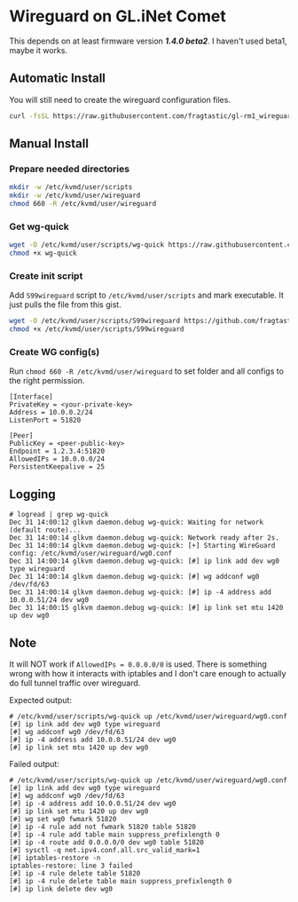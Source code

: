 # Wireguard on GL.iNet Comet

This depends on at least firmware version **_1.4.0 beta2_**. I haven't used beta1, maybe it works.

## Automatic Install

You will still need to create the wireguard configuration files.

```bash
curl -fsSL https://raw.githubusercontent.com/fragtastic/gl-rm1_wireguard/refs/heads/main/install.sh | sh
```

## Manual Install

### Prepare needed directories
```bash
mkdir -w /etc/kvmd/user/scripts
mkdir -w /etc/kvmd/user/wireguard
chmod 660 -R /etc/kvmd/user/wireguard
```

### Get wg-quick
```bash
wget -O /etc/kvmd/user/scripts/wg-quick https://raw.githubusercontent.com/WireGuard/wireguard-tools/refs/heads/master/src/wg-quick/linux.bash
chmod +x wg-quick
```

### Create init script

Add `S99wireguard` script to `/etc/kvmd/user/scripts` and mark executable. It just pulls the file from this gist.

```bash
wget -O /etc/kvmd/user/scripts/S99wireguard https://github.com/fragtastic/gl-rm1_wireguard/raw/refs/heads/master/S99wireguard
chmod +x /etc/kvmd/user/scripts/S99wireguard
```

### Create WG config(s)

Run `chmod 660 -R /etc/kvmd/user/wireguard` to set folder and all configs to the right permission.

```config
[Interface]
PrivateKey = <your-private-key>
Address = 10.0.0.2/24
ListenPort = 51820

[Peer]
PublicKey = <peer-public-key>
Endpoint = 1.2.3.4:51820
AllowedIPs = 10.0.0.0/24
PersistentKeepalive = 25
```

## Logging

```log
# logread | grep wg-quick
Dec 31 14:00:12 glkvm daemon.debug wg-quick: Waiting for network (default route)...
Dec 31 14:00:14 glkvm daemon.debug wg-quick: Network ready after 2s.
Dec 31 14:00:14 glkvm daemon.debug wg-quick: [+] Starting WireGuard config: /etc/kvmd/user/wireguard/wg0.conf
Dec 31 14:00:14 glkvm daemon.debug wg-quick: [#] ip link add dev wg0 type wireguard
Dec 31 14:00:14 glkvm daemon.debug wg-quick: [#] wg addconf wg0 /dev/fd/63
Dec 31 14:00:14 glkvm daemon.debug wg-quick: [#] ip -4 address add 10.0.0.51/24 dev wg0
Dec 31 14:00:15 glkvm daemon.debug wg-quick: [#] ip link set mtu 1420 up dev wg0
```

## Note
It will NOT work if `AllowedIPs = 0.0.0.0/0` is used.
There is something wrong with how it interacts with iptables and I don't care enough to actually do full tunnel traffic over wireguard.

Expected output:
```
# /etc/kvmd/user/scripts/wg-quick up /etc/kvmd/user/wireguard/wg0.conf 
[#] ip link add dev wg0 type wireguard
[#] wg addconf wg0 /dev/fd/63
[#] ip -4 address add 10.0.0.51/24 dev wg0
[#] ip link set mtu 1420 up dev wg0
```

Failed output:
```
# /etc/kvmd/user/scripts/wg-quick up /etc/kvmd/user/wireguard/wg0.conf 
[#] ip link add dev wg0 type wireguard
[#] wg addconf wg0 /dev/fd/63
[#] ip -4 address add 10.0.0.51/24 dev wg0
[#] ip link set mtu 1420 up dev wg0
[#] wg set wg0 fwmark 51820
[#] ip -4 rule add not fwmark 51820 table 51820
[#] ip -4 rule add table main suppress_prefixlength 0
[#] ip -4 route add 0.0.0.0/0 dev wg0 table 51820
[#] sysctl -q net.ipv4.conf.all.src_valid_mark=1
[#] iptables-restore -n
iptables-restore: line 3 failed
[#] ip -4 rule delete table 51820
[#] ip -4 rule delete table main suppress_prefixlength 0
[#] ip link delete dev wg0
```
